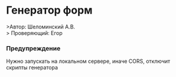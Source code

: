 <h1>Генератор форм</h1>
>Автор: Шеломинский А.В. <br>
> Проверяющий: Егор
 
<h3>Предупреждение</h4>
<p>Нужно запускать на локальном сервере, иначе CORS, отключит скрипты генератора</p>
